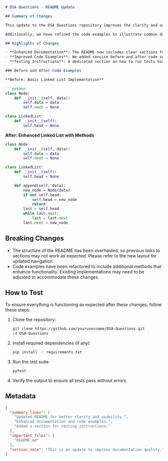 ```markdown
# DSA Questions - README Update

## Summary of Changes

This update to the DSA Questions repository improves the clarity and usability of the README file, making it easier for developers to understand the purpose of the project and how to contribute effectively. The changes focus on enhancing the documentation with structured content that guides users through the features, installation process, and testing methodologies.

Additionally, we have refined the code examples to illustrate common data structures and algorithms more effectively. This helps users visualize how to implement various solutions and provides a quick reference for best practices in coding styles.

## Highlights of Changes

- **Enhanced Documentation**: The README now includes clear sections for installation, usage, and contribution guidelines, making it more user-friendly.
- **Improved Code Examples**: We added concise before-and-after code snippets that demonstrate the implementation of key data structures, such as linked lists and binary trees.
- **Testing Instructions**: A dedicated section on how to run tests has been included to streamline the testing process for developers.

### Before and After Code Examples

**Before: Basic Linked List Implementation**

```python
class Node:
    def __init__(self, data):
        self.data = data
        self.next = None

class LinkedList:
    def __init__(self):
        self.head = None
```

**After: Enhanced Linked List with Methods**

```python
class Node:
    def __init__(self, data):
        self.data = data
        self.next = None

class LinkedList:
    def __init__(self):
        self.head = None

    def append(self, data):
        new_node = Node(data)
        if not self.head:
            self.head = new_node
            return
        last = self.head
        while last.next:
            last = last.next
        last.next = new_node
```

## Breaking Changes

- The structure of the README has been overhauled, so previous links to sections may not work as expected. Please refer to the new layout for updated navigation.
- Code examples have been refactored to include additional methods that enhance functionality. Existing implementations may need to be adjusted to accommodate these changes.

## How to Test

To ensure everything is functioning as expected after these changes, follow these steps:

1. Clone the repository:
   ```bash
   git clone https://github.com/yourusername/DSA-Questions.git
   cd DSA-Questions
   ```

2. Install required dependencies (if any):
   ```bash
   pip install -r requirements.txt
   ```

3. Run the test suite:
   ```bash
   pytest
   ```

4. Verify the output to ensure all tests pass without errors.

## Metadata

```json
{
  "summary_lines": [
    "Updated README for better clarity and usability.",
    "Enhanced documentation and code examples.",
    "Added a section for testing instructions."
  ],
  "important_files": [
    "README.md"
  ],
  "version_note": "This is an update to improve documentation quality."
}
```
```